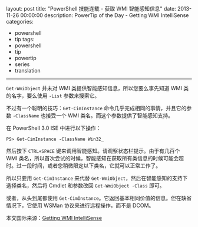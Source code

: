 ﻿layout: post
title: "PowerShell 技能连载 - 获取 WMI 智能感知信息"
date: 2013-11-26 00:00:00
description: PowerTip of the Day - Getting WMI IntelliSense
categories:
- powershell
- tip
tags:
- powershell
- tip
- powertip
- series
- translation
---
`Get-WmiObject` 并未对 WMI 类提供智能感知信息，所以您要么事先知道 WMI 类的名字，要么使用 `-List` 参数来搜索它。

不过有一个聪明的技巧：`Get-CimInstance` 命令几乎完成相同的事情，并且它的参数 `-ClassName` 也接受一个 WMI 类名。而这个参数提供了智能感知支持。

在 PowerShell 3.0 ISE 中进行以下操作：

    PS> Get-CimInstance -ClassName Win32_ 

然后按下 `CTRL+SPACE` 键来调用智能感知。请观察状态栏提示。由于有几百个 WMI 类名，所以首次尝试的时候，智能感知在获取所有类信息的时候可能会超时。过一段时间，或者您稍微限定以下类名，它就可以正常工作了。

所以只要用 `Get-CimInstance` 来代替 `Get-WmiObject`，然后在智能感知的支持下选择类名，然后将 Cmdlet 和参数改回 `Get-WmiObject -Class` 即可。

或者，从头到尾都使用 `Get-CimInstance`。它返回基本相同价值的信息。但在缺省情况下，它使用 WSMan 协议来进行远程操作，而不是 DCOM。
 
<!--more-->
本文国际来源：[Getting WMI IntelliSense](http://powershell.com/cs/blogs/tips/archive/2013/11/26/getting-wmi-intellisense.aspx)
